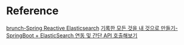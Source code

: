 # Reference

[brunch-Spring Reactive Elasticsearch](https://brunch.co.kr/@springboot/134)
[기록한 모든 것을 내 것으로 만들기-SpringBoot + ElasticSearch 연동 및 간단 API 호출해보기](https://devfunny.tistory.com/419)
